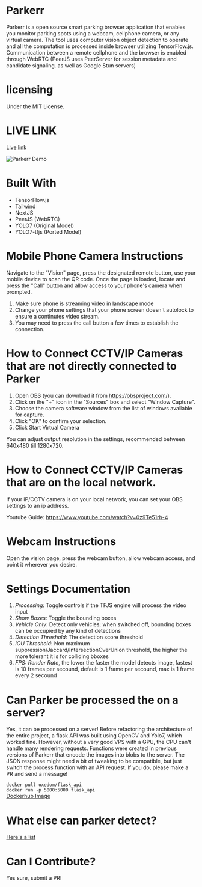 # Parkerr

Parkerr is a open source smart parking browser application that enables you monitor parking spots using a webcam, cellphone camera, or any virtual camera. The tool uses computer vision object detection to operate and all the computation is processed inside browser utilizing TensorFlow.js. Communication between a remote cellphone and the browser is enabled through WebRTC (PeerJS uses PeerServer for session metadata and candidate signaling. as well as Google Stun servers)

# licensing 
Under the MIT License.

# LIVE LINK

[Live link](https://www.parkerr.org/)

![Parkerr Demo](https://i.imgur.com/JSEIqFD.png)

# Built With

- TensorFlow.js
- Tailwind
- NextJS
- PeerJS (WebRTC)
- YOLO7 (Original Model)
- YOLO7-tfjs (Ported Model)

# Mobile Phone Camera Instructions

Navigate to the "Vision" page, press the designated remote button, use your mobile device to scan the QR code. Once the page is loaded, locate and press the "Call" button and allow access to your phone's camera when prompted.

1. Make sure phone is streaming video in landscape mode
2. Change your phone settings that your phone screen doesn't autolock to ensure a continutes video stream.
3. You may need to press the call button a few times to establish the connection.

# How to Connect CCTV/IP Cameras that are not directly connected to Parker

1. Open OBS (you can download it from https://obsproject.com/).
2. Click on the "+" icon in the "Sources" box and select "Window Capture".
3. Choose the camera software window from the list of windows available for capture.
4. Click "OK" to confirm your selection.
5. Click Start Virtual Camera

You can adjust output resolution in the settings, recommended between 640x480 till 1280x720.

# How to Connect CCTV/IP Cameras that are on the local network.

If your iP/CCTV camera is on your local network, you can set your OBS settings to an ip address.

Youtube Guide:
https://www.youtube.com/watch?v=0z9Te51rh-4

# Webcam Instructions

Open the vision page, press the webcam button, allow webcam access, and point it wherever you desire.

# Settings Documentation

1. _Processing_: Toggle controls if the TFJS engine will process the video input
2. _Show Boxes_: Toggle the bounding boxes
3. _Vehicle Only_: Detect only vehicles; when switched off, bounding boxes can be occupied by any kind of detections
4. _Detection Threshold_: The detection score threshold
5. _IOU Threshold_: Non maximum suppression/Jaccard/IntersectionOverUnion threshold, the higher the more tolerant it is for colliding bboxes
6. _FPS: Render Rate_, the lower the faster the model detects image, fastest is 10 frames per secound, default is 1 frame per secound, max is 1 frame every 2 secound

# Can Parker be processed the on a server?

Yes, it can be processed on a server! Before refactoring the architecture of the entire project, a flask API was built using OpenCV and Yolo7, which worked fine. However, without a very good VPS with a GPU, the CPU can't handle many rendering requests. Functions were created in previous versions of Parkerr that encode the images into blobs to the server. The JSON response might need a bit of tweaking to be compatible, but just switch the process function with an API request. If you do, please make a PR and send a message!

`docker pull oxedom/flask_api` <br/>
`docker run -p 5000:5000 flask_api` <br/>
[Dockerhub Image](https://hub.docker.com/repository/docker/oxedom/flask_api/) <br/>

# What else can parker detect?

[Here's a list](https://github.com/oxedom/parker/blob/main/client/libs/labels.json)

# Can I Contribute?

Yes sure, submit a PR!
